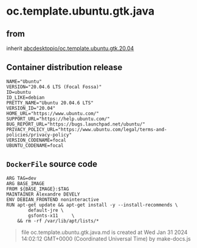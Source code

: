 # oc.template.ubuntu.gtk.java
## from
 inherit [abcdesktopio/oc.template.ubuntu.gtk.20.04](../oc.template.ubuntu.gtk.20.04)
## Container distribution release


``` 
NAME="Ubuntu"
VERSION="20.04.6 LTS (Focal Fossa)"
ID=ubuntu
ID_LIKE=debian
PRETTY_NAME="Ubuntu 20.04.6 LTS"
VERSION_ID="20.04"
HOME_URL="https://www.ubuntu.com/"
SUPPORT_URL="https://help.ubuntu.com/"
BUG_REPORT_URL="https://bugs.launchpad.net/ubuntu/"
PRIVACY_POLICY_URL="https://www.ubuntu.com/legal/terms-and-policies/privacy-policy"
VERSION_CODENAME=focal
UBUNTU_CODENAME=focal

```



## `DockerFile` source code

``` 
ARG TAG=dev
ARG BASE_IMAGE
FROM ${BASE_IMAGE}:$TAG
MAINTAINER Alexandre DEVELY 
ENV DEBIAN_FRONTEND noninteractive
RUN apt-get update && apt-get install -y --install-recommends \
        default-jre	\
        gsfonts-x11   	\
    && rm -rf /var/lib/apt/lists/*	

```



> file oc.template.ubuntu.gtk.java.md is created at Wed Jan 31 2024 14:02:12 GMT+0000 (Coordinated Universal Time) by make-docs.js
